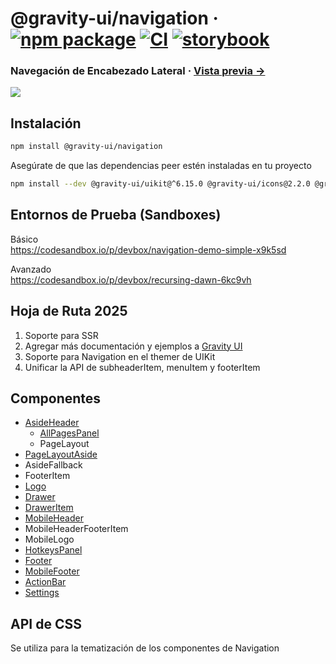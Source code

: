 # @gravity-ui/navigation · [![npm package](https://img.shields.io/npm/v/@gravity-ui/navigation)](https://www.npmjs.com/package/@gravity-ui/navigation) [![CI](https://img.shields.io/github/actions/workflow/status/gravity-ui/navigation/.github/workflows/ci.yml?branch=main&label=CI&logo=github)](https://github.com/gravity-ui/navigation/actions/workflows/ci.yml?query=branch:main) [![storybook](https://img.shields.io/badge/Storybook-deployed-ff4685)](https://preview.gravity-ui.com/navigation/)

### Navegación de Encabezado Lateral · [Vista previa →](https://preview.yandexcloud.dev/navigation/)

![](docs/images/showcase.png)

## Instalación

```bash
npm install @gravity-ui/navigation
```

Asegúrate de que las dependencias peer estén instaladas en tu proyecto

```bash
npm install --dev @gravity-ui/uikit@^6.15.0 @gravity-ui/icons@2.2.0 @gravity-ui/components@3.0.0 @bem-react/classname@1.6.0 react@^18.0.0 react-dom@18.0.0
```

## Entornos de Prueba (Sandboxes)

Básico  
https://codesandbox.io/p/devbox/navigation-demo-simple-x9k5sd

Avanzado  
https://codesandbox.io/p/devbox/recursing-dawn-6kc9vh

## Hoja de Ruta 2025

1. Soporte para SSR
2. Agregar más documentación y ejemplos a [Gravity UI](https://gravity-ui.com/ru/components/navigation/aside-header)
3. Soporte para Navigation en el themer de UIKit
4. Unificar la API de subheaderItem, menuItem y footerItem

## Componentes

- [AsideHeader](https://github.com/gravity-ui/navigation/tree/main/src/components/AsideHeader/README.md)
  - [AllPagesPanel](https://github.com/gravity-ui/navigation/tree/main/src/components/AllPagesPanel/README.md)
  - PageLayout
- [PageLayoutAside](https://github.com/gravity-ui/navigation/tree/main/src/components/AsideHeader/README.md)
- AsideFallback
- FooterItem
- [Logo](https://github.com/gravity-ui/navigation/tree/main/src/components/Logo/Readme.md)
- [Drawer](https://github.com/gravity-ui/navigation/tree/main/src/components/Drawer/README.md)
- [DrawerItem](https://github.com/gravity-ui/navigation/blob/main/src/components/Drawer/README.md#draweritem-props)
- [MobileHeader](https://github.com/gravity-ui/navigation/tree/main/src/components/MobileHeader/README.md)
- MobileHeaderFooterItem
- MobileLogo
- [HotkeysPanel](https://github.com/gravity-ui/navigation/tree/main/src/components/HotkeysPanel/README.md)
- [Footer](https://github.com/gravity-ui/navigation/tree/main/src/components/Footer/README.md)
- [MobileFooter](https://github.com/gravity-ui/navigation/tree/main/src/components/Footer/README.md)
- [ActionBar](https://github.com/gravity-ui/navigation/tree/main/src/components/ActionBar/README.md)
- [Settings](https://github.com/gravity-ui/navigation/tree/main/src/components/Settings/README.md)

## API de CSS

Se utiliza para la tematización de los componentes de Navigation